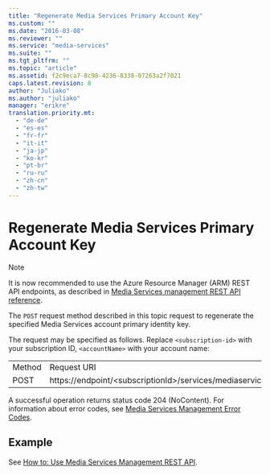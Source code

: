 ```yaml
---
title: "Regenerate Media Services Primary Account Key"
ms.custom: ""
ms.date: "2016-03-08"
ms.reviewer: ""
ms.service: "media-services"
ms.suite: ""
ms.tgt_pltfrm: ""
ms.topic: "article"
ms.assetid: f2c9eca7-8c98-4236-8338-07263a2f7021
caps.latest.revision: 8
author: "Juliako"
ms.author: "juliako"
manager: "erikre"
translation.priority.mt: 
  - "de-de"
  - "es-es"
  - "fr-fr"
  - "it-it"
  - "ja-jp"
  - "ko-kr"
  - "pt-br"
  - "ru-ru"
  - "zh-cn"
  - "zh-tw"
---
```

# Regenerate Media Services Primary Account Key

> [!NOTE]
>  It is now recommended to use  the Azure Resource Manager (ARM) REST API endpoints, as described in [Media Services management REST API reference](xref:management.azure.com.mediaservices.mediaservice).
   
  
 The `POST` request method described in this topic request to regenerate the specified Media Services account primary identity key.  
  
 The request may be specified as follows. Replace `<subscription-id>` with your subscription ID, `<accountName>` with your account name:  
  
|||  
|-|-|  
|Method|Request URI|  
|POST|https://endpoint/\<subscriptionId>/services/mediaservices/Accounts/\<accountName>/AccountKeys/Primary/Regenerate|  
  
 A successful operation returns status code 204 (NoContent). For information about error codes, see [Media Services Management Error Codes](media-services-management-error-codes.md).  
  
## Example  

See [How to: Use Media Services Management REST API](how-to-use-media-services-management-rest-api.md).  
  
#